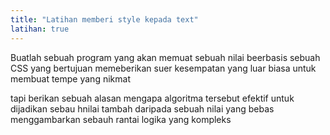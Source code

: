 ```yaml
---
title: "Latihan memberi style kepada text" 
latihan: true
---
```


Buatlah sebuah program yang akan memuat sebuah nilai beerbasis sebuah CSS yang bertujuan memeberikan suer kesempatan yang luar biasa untuk membuat tempe yang nikmat

tapi berikan sebuah alasan mengapa algoritma tersebut efektif untuk dijadikan sebau hnilai tambah daripada sebuah nilai yang bebas menggambarkan sebauh rantai logika yang kompleks